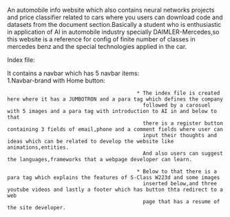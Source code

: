 An automobile info website which also contains neural networks projects and price classifier related to cars where you users can download code and datasets from the document section.Basically a student who is enthusiastic in application of AI in automobile industry specially DAIMLER-Mercedes,so this website is a reference for config of finite number of classes in mercedes benz and the special technologies applied in the car.

Index file:

It contains a navbar which has 5 navbar items:  
                                              1.Navbar-brand with Home button:
                                              
                                              * The index file is created here where it has a JUMBOTRON and a para tag which defines the company 
                                                followed by a carosuel with 5 images and a para tag with introduction to AI in and below to that 
                                                there is a register button containing 3 fields of email,phone and a comment fields where user can 
                                                input their thoughts and ideas which can be related to develop the website like animations,entities.
                                                And also users can suggest the languages,frameworks that a webpage developer can learn. 
                                                
                                              * Below to that there is a para tag which explains the features of S-Class W223d and some images
                                                inserted below,and three youtube videos and lastly a footer which has button thta redirect to a web
                                                page that has a resume of the site developer.
                                                  
                                              
